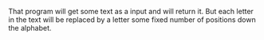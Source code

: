That program will get some text as a input and will return it. But each letter in the text will be replaced by a letter some fixed number of positions down the alphabet.
